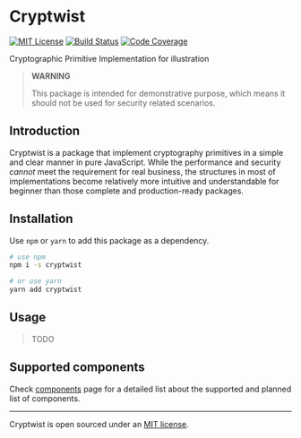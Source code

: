 # Cryptwist

[![MIT License](https://img.shields.io/npm/l/cross-env.svg?style=flat-square)](./LICENSE)
[![Build Status](https://travis-ci.org/Jack-Q/cryptwist.svg?branch=master)](https://img.shields.io/travis/Jack-Q/cryptwist.svg?style=flat-square)
[![Code Coverage](https://codecov.io/github/Jack-Q/cryptwist)](https://img.shields.io/codecov/c/github/Jack-Q/cryptwist.svg?style=flat-square)



Cryptographic Primitive Implementation for illustration

> **WARNING**
>
> This package is intended for demonstrative purpose, which means it
> should not be used for security related scenarios.


## Introduction

Cryptwist is a package that implement cryptography primitives in a simple and clear manner
in pure JavaScript. While the performance and security *cannot* meet the requirement
for real business, the structures in most of implementations become relatively
more intuitive and understandable for beginner than those complete and production-ready packages.

## Installation

Use `npm` or `yarn` to add this package as a dependency.

```bash
# use npm
npm i -s cryptwist

# or use yarn
yarn add cryptwist
```

## Usage

> TODO

## Supported components

Check [components](./components.md) page for a detailed list about the 
supported and planned list of components.

---
Cryptwist is open sourced under an [MIT license](./LICENSE).